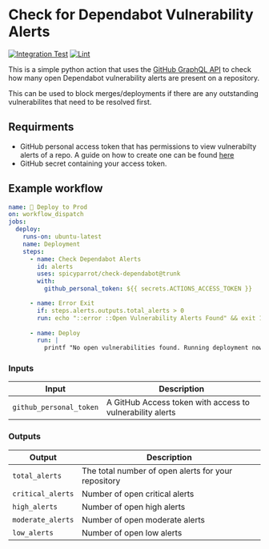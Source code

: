 # Check for Dependabot Vulnerability Alerts

[![Integration Test](https://github.com/spicyparrot/check-dependabot/actions/workflows/integration.yml/badge.svg?branch=trunk)](https://github.com/spicyparrot/check-dependabot/actions/workflows/integration.yml)
[![Lint](https://github.com/spicyparrot/check-dependabot/actions/workflows/python.yml/badge.svg)](https://github.com/spicyparrot/check-dependabot/actions/workflows/python.yml)

This is a simple python action that uses the [GitHub GraphQL API](https://docs.github.com/en/graphql/reference/objects#repositoryvulnerabilityalert) to check how many open Dependabot vulnerability alerts are present on a repository.

This can be used to block merges/deployments if there are any outstanding vulnerabilites that need to be resolved first.

## Requirments

- GitHub personal access token that has permissions to view vulnerabilty alerts of a repo. A guide on how to create one can be found [here](https://docs.github.com/en/enterprise-server@3.4/authentication/keeping-your-account-and-data-secure/creating-a-personal-access-token)
- GitHub secret containing your access token.


## Example workflow

```yaml
name: 🚀 Deploy to Prod
on: workflow_dispatch
jobs:
  deploy:
    runs-on: ubuntu-latest
    name: Deployment
    steps:
      - name: Check Dependabot Alerts
        id: alerts
        uses: spicyparrot/check-dependabot@trunk
        with:
          github_personal_token: ${{ secrets.ACTIONS_ACCESS_TOKEN }}  

      - name: Error Exit
        if: steps.alerts.outputs.total_alerts > 0
        run: echo "::error ::Open Vulnerability Alerts Found" && exit 1
      
      - name: Deploy
        run: |
          printf "No open vulnerabilities found. Running deployment now..."
```

### Inputs

| Input                                             | Description                                        |
|------------------------------------------------------|-----------------------------------------------|
| `github_personal_token`  | A GitHub Access token with access to vulnerability alerts    |

### Outputs

| Output                                             | Description                                        |
|------------------------------------------------------|-----------------------------------------------|
| `total_alerts`  | The total number of open alerts for your repository    |
| `critical_alerts`  | Number of open critical alerts    |
| `high_alerts`  | Number of open high alerts    |
| `moderate_alerts`  | Number of open moderate alerts   |
| `low_alerts`  | Number of open low alerts    |